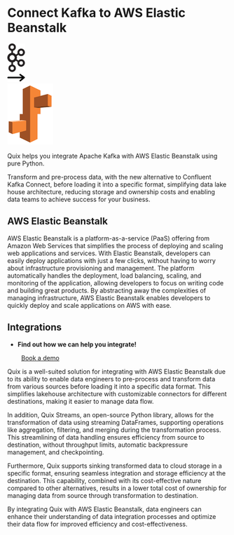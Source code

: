# Connect Kafka to AWS Elastic Beanstalk

<div class="connect-images cards blog-grid-card" markdown>
<div>
<img src="../images/kafka_logo.png" width="40px" />
</div>
<div>
<img src="../images/arrow.svg" width="40px" />
</div>
<div>
<img src="./images/aws-elastic-beanstalk_1.jpg" />
</div>
</div>

Quix helps you integrate Apache Kafka with AWS Elastic Beanstalk using pure Python.

Transform and pre-process data, with the new alternative to Confluent Kafka Connect, before loading it into a specific format, simplifying data lake house architecture, reducing storage and ownership costs and enabling data teams to achieve success for your business.

## AWS Elastic Beanstalk

AWS Elastic Beanstalk is a platform-as-a-service (PaaS) offering from Amazon Web Services that simplifies the process of deploying and scaling web applications and services. With Elastic Beanstalk, developers can easily deploy applications with just a few clicks, without having to worry about infrastructure provisioning and management. The platform automatically handles the deployment, load balancing, scaling, and monitoring of the application, allowing developers to focus on writing code and building great products. By abstracting away the complexities of managing infrastructure, AWS Elastic Beanstalk enables developers to quickly deploy and scale applications on AWS with ease.

## Integrations

<div class="grid cards" markdown>

- __Find out how we can help you integrate!__

    <a class="md-button md-button--primary" href="https://share.hsforms.com/1iW0TmZzKQMChk0lxd_tGiw4yjw2?__hstc=175542013.2303933fbd746c0ac86d9ccbe9bc9100.1728383268831.1729603416735.1729620918855.31&__hssc=175542013.1.1729620918855&__hsfp=2132701734" target="_blank" style="margin:.5rem;">Book a demo</a>

</div>


Quix is a well-suited solution for integrating with AWS Elastic Beanstalk due to its ability to enable data engineers to pre-process and transform data from various sources before loading it into a specific data format. This simplifies lakehouse architecture with customizable connectors for different destinations, making it easier to manage data flow.

In addition, Quix Streams, an open-source Python library, allows for the transformation of data using streaming DataFrames, supporting operations like aggregation, filtering, and merging during the transformation process. This streamlining of data handling ensures efficiency from source to destination, without throughput limits, automatic backpressure management, and checkpointing.

Furthermore, Quix supports sinking transformed data to cloud storage in a specific format, ensuring seamless integration and storage efficiency at the destination. This capability, combined with its cost-effective nature compared to other alternatives, results in a lower total cost of ownership for managing data from source through transformation to destination.

By integrating Quix with AWS Elastic Beanstalk, data engineers can enhance their understanding of data integration processes and optimize their data flow for improved efficiency and cost-effectiveness.

